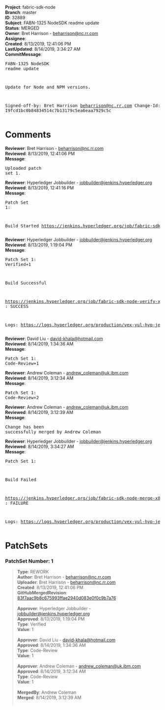 <strong>Project</strong>: fabric-sdk-node<br><strong>Branch</strong>: master<br><strong>ID</strong>: 32889<br><strong>Subject</strong>: FABN-1325 NodeSDK readme update<br><strong>Status</strong>: MERGED<br><strong>Owner</strong>: Bret Harrison - beharrison@nc.rr.com<br><strong>Assignee</strong>:<br><strong>Created</strong>: 8/13/2019, 12:41:06 PM<br><strong>LastUpdated</strong>: 8/14/2019, 3:34:27 AM<br><strong>CommitMessage</strong>:<br><pre>FABN-1325 NodeSDK readme update

Update for Node and NPM versions.

Signed-off-by: Bret Harrison <beharrison@nc.rr.com>
Change-Id: I9fcd1bc0b84834514c7b13179c5ea6eaa7929c5c
</pre><h1>Comments</h1><strong>Reviewer</strong>: Bret Harrison - beharrison@nc.rr.com<br><strong>Reviewed</strong>: 8/13/2019, 12:41:06 PM<br><strong>Message</strong>: <pre>Uploaded patch set 1.</pre><strong>Reviewer</strong>: Hyperledger Jobbuilder - jobbuilder@jenkins.hyperledger.org<br><strong>Reviewed</strong>: 8/13/2019, 12:41:16 PM<br><strong>Message</strong>: <pre>Patch Set 1:

Build Started https://jenkins.hyperledger.org/job/fabric-sdk-node-verify-x86_64/2775/</pre><strong>Reviewer</strong>: Hyperledger Jobbuilder - jobbuilder@jenkins.hyperledger.org<br><strong>Reviewed</strong>: 8/13/2019, 1:19:04 PM<br><strong>Message</strong>: <pre>Patch Set 1: Verified+1

Build Successful 

https://jenkins.hyperledger.org/job/fabric-sdk-node-verify-x86_64/2775/ : SUCCESS

Logs: https://logs.hyperledger.org/production/vex-yul-hyp-jenkins-3/fabric-sdk-node-verify-x86_64/2775</pre><strong>Reviewer</strong>: David Liu - david-khala@hotmail.com<br><strong>Reviewed</strong>: 8/14/2019, 1:34:36 AM<br><strong>Message</strong>: <pre>Patch Set 1: Code-Review+1</pre><strong>Reviewer</strong>: Andrew Coleman - andrew_coleman@uk.ibm.com<br><strong>Reviewed</strong>: 8/14/2019, 3:12:34 AM<br><strong>Message</strong>: <pre>Patch Set 1: Code-Review+2</pre><strong>Reviewer</strong>: Andrew Coleman - andrew_coleman@uk.ibm.com<br><strong>Reviewed</strong>: 8/14/2019, 3:12:39 AM<br><strong>Message</strong>: <pre>Change has been successfully merged by Andrew Coleman</pre><strong>Reviewer</strong>: Hyperledger Jobbuilder - jobbuilder@jenkins.hyperledger.org<br><strong>Reviewed</strong>: 8/14/2019, 3:34:27 AM<br><strong>Message</strong>: <pre>Patch Set 1:

Build Failed 

https://jenkins.hyperledger.org/job/fabric-sdk-node-merge-x86_64/460/ : FAILURE

Logs: https://logs.hyperledger.org/production/vex-yul-hyp-jenkins-3/fabric-sdk-node-merge-x86_64/460</pre><h1>PatchSets</h1><h3>PatchSet Number: 1</h3><blockquote><strong>Type</strong>: REWORK<br><strong>Author</strong>: Bret Harrison - beharrison@nc.rr.com<br><strong>Uploader</strong>: Bret Harrison - beharrison@nc.rr.com<br><strong>Created</strong>: 8/13/2019, 12:41:06 PM<br><strong>GitHubMergedRevision</strong>: [83f7aac9b8c675993ffae2940d083e0f0c9b7a76](https://github.com/hyperledger-gerrit-archive/fabric-sdk-node/commit/83f7aac9b8c675993ffae2940d083e0f0c9b7a76)<br><br><strong>Approver</strong>: Hyperledger Jobbuilder - jobbuilder@jenkins.hyperledger.org<br><strong>Approved</strong>: 8/13/2019, 1:19:04 PM<br><strong>Type</strong>: Verified<br><strong>Value</strong>: 1<br><br><strong>Approver</strong>: David Liu - david-khala@hotmail.com<br><strong>Approved</strong>: 8/14/2019, 1:34:36 AM<br><strong>Type</strong>: Code-Review<br><strong>Value</strong>: 1<br><br><strong>Approver</strong>: Andrew Coleman - andrew_coleman@uk.ibm.com<br><strong>Approved</strong>: 8/14/2019, 3:12:34 AM<br><strong>Type</strong>: Code-Review<br><strong>Value</strong>: 1<br><br><strong>MergedBy</strong>: Andrew Coleman<br><strong>Merged</strong>: 8/14/2019, 3:12:39 AM<br><br></blockquote>